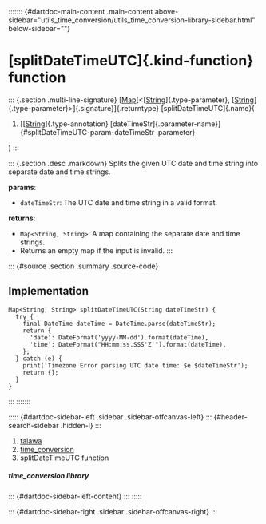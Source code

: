 ::::::: {#dartdoc-main-content .main-content above-sidebar="utils_time_conversion/utils_time_conversion-library-sidebar.html" below-sidebar=""}
<div>

# [splitDateTimeUTC]{.kind-function} function

</div>

::: {.section .multi-line-signature}
[[Map](https://api.flutter.dev/flutter/dart-core/Map-class.html)[\<[[String](https://api.flutter.dev/flutter/dart-core/String-class.html)]{.type-parameter},
[[String](https://api.flutter.dev/flutter/dart-core/String-class.html)]{.type-parameter}\>]{.signature}]{.returntype}
[splitDateTimeUTC]{.name}(

1.  [[[String](https://api.flutter.dev/flutter/dart-core/String-class.html)]{.type-annotation}
    [dateTimeStr]{.parameter-name}]{#splitDateTimeUTC-param-dateTimeStr
    .parameter}

)
:::

::: {.section .desc .markdown}
Splits the given UTC date and time string into separate date and time
strings.

**params**:

-   `dateTimeStr`: The UTC date and time string in a valid format.

**returns**:

-   `Map<String, String>`: A map containing the separate date and time
    strings.
-   Returns an empty map if the input is invalid.
:::

::: {#source .section .summary .source-code}
## Implementation

``` language-dart
Map<String, String> splitDateTimeUTC(String dateTimeStr) {
  try {
    final DateTime dateTime = DateTime.parse(dateTimeStr);
    return {
      'date': DateFormat('yyyy-MM-dd').format(dateTime),
      'time': DateFormat("HH:mm:ss.SSS'Z'").format(dateTime),
    };
  } catch (e) {
    print('Timezone Error parsing UTC date time: $e $dateTimeStr');
    return {};
  }
}
```
:::
:::::::

::::: {#dartdoc-sidebar-left .sidebar .sidebar-offcanvas-left}
::: {#header-search-sidebar .hidden-l}
:::

1.  [talawa](../index.html)
2.  [time_conversion](../utils_time_conversion/)
3.  splitDateTimeUTC function

##### time_conversion library

::: {#dartdoc-sidebar-left-content}
:::
:::::

::: {#dartdoc-sidebar-right .sidebar .sidebar-offcanvas-right}
:::

